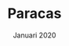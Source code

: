 ---
title: Paracas
description: A small town south of Lima, known for the Islas Ballistas, and Paracas Natural Reserve.
date: Januari 2020
heroImage: ./paracas-1.jpg
images: [
            {img: ./paracas-1.jpg, alt: ""},
            {img: ./paracas-2.jpg, alt: ""},
            {img: ./paracas-3.jpg, alt: ""},
        ]
---